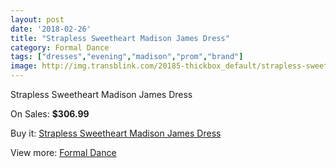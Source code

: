 ```yaml
---
layout: post
date: '2018-02-26'
title: "Strapless Sweetheart Madison James Dress"
category: Formal Dance
tags: ["dresses","evening","madison","prom","brand"]
image: http://img.transblink.com/20185-thickbox_default/strapless-sweetheart-madison-james-dress.jpg
---
```

Strapless Sweetheart Madison James Dress

On Sales: **$306.99**
<a href="https://www.transblink.com/en/formal-dance/6364-strapless-sweetheart-madison-james-dress.html"><amp-img layout="responsive" width="600" height="600" src="//img.transblink.com/20185-thickbox_default/strapless-sweetheart-madison-james-dress.jpg" alt="Strapless Sweetheart Madison James Dress 0" /></a>
<a href="https://www.transblink.com/en/formal-dance/6364-strapless-sweetheart-madison-james-dress.html"><amp-img layout="responsive" width="600" height="600" src="//img.transblink.com/20189-thickbox_default/strapless-sweetheart-madison-james-dress.jpg" alt="Strapless Sweetheart Madison James Dress 1" /></a>
<a href="https://www.transblink.com/en/formal-dance/6364-strapless-sweetheart-madison-james-dress.html"><amp-img layout="responsive" width="600" height="600" src="//img.transblink.com/20188-thickbox_default/strapless-sweetheart-madison-james-dress.jpg" alt="Strapless Sweetheart Madison James Dress 2" /></a>
<a href="https://www.transblink.com/en/formal-dance/6364-strapless-sweetheart-madison-james-dress.html"><amp-img layout="responsive" width="600" height="600" src="//img.transblink.com/20187-thickbox_default/strapless-sweetheart-madison-james-dress.jpg" alt="Strapless Sweetheart Madison James Dress 3" /></a>
<a href="https://www.transblink.com/en/formal-dance/6364-strapless-sweetheart-madison-james-dress.html"><amp-img layout="responsive" width="600" height="600" src="//img.transblink.com/20186-thickbox_default/strapless-sweetheart-madison-james-dress.jpg" alt="Strapless Sweetheart Madison James Dress 4" /></a>

Buy it: [Strapless Sweetheart Madison James Dress](https://www.transblink.com/en/formal-dance/6364-strapless-sweetheart-madison-james-dress.html "Strapless Sweetheart Madison James Dress")

View more: [Formal Dance](https://www.transblink.com/en/6-formal-dance "Formal Dance")
